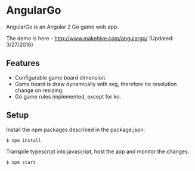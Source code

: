# AngularGo

AngularGo is an Angular 2 Go game web app.

The demo is here -  http://www.makehive.com/angulargo/ (Updated: 3/27/2016)

## Features

* Configurable game board dimension. 
* Game board is draw dynamically with svg, therefore no resolution change on resizing. 
* Go game rules implemented, except for ko. 

## Setup

Install the npm packages described in the package.json:

```bash
$ npm install
```
Transpile typescript into javascript, host the app and monitor the changes: 

```bash
$ npm start
```
